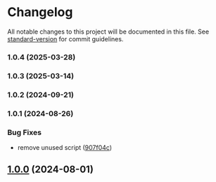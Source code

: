 # Changelog

All notable changes to this project will be documented in this file. See [standard-version](https://github.com/conventional-changelog/standard-version) for commit guidelines.

### 1.0.4 (2025-03-28)

### 1.0.3 (2025-03-14)

### 1.0.2 (2024-09-21)

### 1.0.1 (2024-08-26)


### Bug Fixes

* remove unused script ([907f04c](https://github.com/microlinkhq/tinyrun/commit/907f04c13b8db6390f1fb8d9ed85f23f62120337))

## [1.0.0](https://github.com/microlinkhq/tinyrun/compare/v0.0.1...v1.0.0) (2024-08-01)
